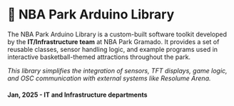 # 🏀 NBA Park Arduino Library

The NBA Park Arduino Library is a custom-built software toolkit developed by the **IT/Infrastructure team** at NBA Park Gramado. It provides a set of reusable classes, sensor handling logic, and example programs used in interactive basketball-themed attractions throughout the park.

 *This library simplifies the integration of sensors, TFT displays, game logic, and OSC communication with external systems like Resolume Arena.*

#### Jan, 2025 - IT and Infrastructure departments
